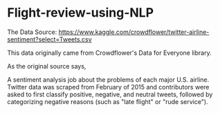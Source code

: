 # Flight-review-using-NLP
The Data
Source: https://www.kaggle.com/crowdflower/twitter-airline-sentiment?select=Tweets.csv

This data originally came from Crowdflower's Data for Everyone library.

As the original source says,

A sentiment analysis job about the problems of each major U.S. airline. Twitter data was scraped from February of 2015 and contributors were asked to first classify positive, negative, and neutral tweets, followed by categorizing negative reasons (such as "late flight" or "rude service").

